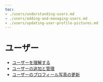 ```yaml
---
toc:
- ./users/understanding-users.md
- ./users/adding-and-managing-users.md
- ./users/updating-user-profile-pictures.md
---
```

# ユーザー

- [ユーザーを理解する](./users/understanding-users.md)
- [ユーザーの追加と管理](./users/adding-and-managing-users.md)
- [ユーザーのプロフィール写真の更新](./users/updating-user-profile-pictures.md)